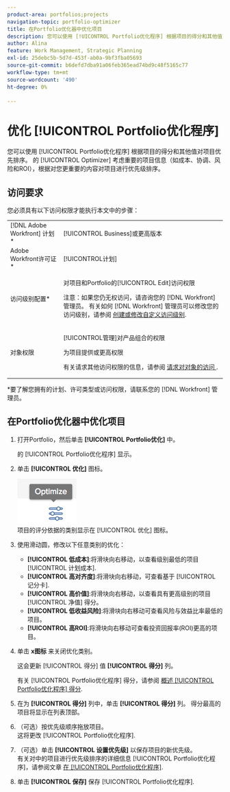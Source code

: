```yaml
---
product-area: portfolios;projects
navigation-topic: portfolio-optimizer
title: 在Portfolio优化器中优化项目
description: 您可以使用 [!UICONTROL Portfolio优化程序] 根据项目的得分和其他值对项目优先排序。 Optimizer会考虑重要的项目信息，如成本、协调、风险和ROI，以便根据对您更重要的内容来优先安排项目。
author: Alina
feature: Work Management, Strategic Planning
exl-id: 25debc5b-5d7d-453f-ab0a-9bf3fba05693
source-git-commit: b6defd7dba91a06feb365ead74bd9c48f5165c77
workflow-type: tm+mt
source-wordcount: '490'
ht-degree: 0%

---
```


# 优化 [!UICONTROL Portfolio优化程序]

您可以使用 [!UICONTROL Portfolio优化程序] 根据项目的得分和其他值对项目优先排序。 的 [!UICONTROL Optimizer] 考虑重要的项目信息（如成本、协调、风险和ROI），根据对您更重要的内容对项目进行优先级排序。

## 访问要求

您必须具有以下访问权限才能执行本文中的步骤：

<table style="table-layout:auto"> 
 <col> 
 <col> 
 <tbody> 
  <tr> 
   <td role="rowheader">[!DNL Adobe Workfront] 计划*</td> 
   <td> <p>[!UICONTROL Business]或更高版本</p> </td> 
  </tr> 
  <tr> 
   <td role="rowheader">Adobe Workfront许可证*</td> 
   <td> <p>[!UICONTROL计划] </p> </td> 
  </tr> 
  <tr> 
   <td role="rowheader">访问级别配置*</td> 
   <td> <p>对项目和Portfolio的[!UICONTROL Edit]访问权限</p> <p>注意：如果您仍无权访问，请咨询您的 [!DNL Workfront] 管理员。 有关如何 [!DNL Workfront] 管理员可以修改您的访问级别，请参阅 <a href="../../../administration-and-setup/add-users/configure-and-grant-access/create-modify-access-levels.md" class="MCXref xref">创建或修改自定义访问级别</a>.</p> </td> 
  </tr> 
  <tr> 
   <td role="rowheader">对象权限</td> 
   <td> <p>[!UICONTROL管理]对产品组合的权限</p> <p>为项目提供或更高权限</p> <p>有关请求其他访问权限的信息，请参阅 <a href="../../../workfront-basics/grant-and-request-access-to-objects/request-access.md" class="MCXref xref">请求对对象的访问 </a>.</p> </td> 
  </tr> 
 </tbody> 
</table>

&#42;要了解您拥有的计划、许可类型或访问权限，请联系您的 [!DNL Workfront] 管理员。

## 在Portfolio优化器中优化项目

1. 打开Portfolio，然后单击 **[!UICONTROL Portfolio优化]** 中。

   的 [!UICONTROL Portfolio优化程序] 显示。

1. 单击 **[!UICONTROL 优化]** 图标。

   ![](assets/optimize-icon-portfolio-optimizer.png)\
   项目的评分依据的类别显示在 [!UICONTROL 优化] 图标。

1. 使用滑动圆，修改以下任意类别的优化：

   * **[!UICONTROL 低成本]**:将滑块向右移动，以查看级别最低的项目 [!UICONTROL 计划成本].
   * **[!UICONTROL 高对齐度]**:将滑块向右移动，可查看基于 [!UICONTROL 记分卡].
   * **[!UICONTROL 高价值]**:将滑块向右移动，以查看具有更高级别的项目 [!UICONTROL 净值] 得分。
   * **[!UICONTROL 低收益风险]**:将滑块向右移动可查看风险与效益比率最低的项目。
   * **[!UICONTROL 高ROI]**:将滑块向右移动可查看投资回报率(ROI)更高的项目。

1. 单击 **x图标** 来关闭优化类别。

   这会更新 [!UICONTROL 得分] 值 **[!UICONTROL 得分]** 列。

   有关 [!UICONTROL Portfolio优化程序] 得分，请参阅 [概述 [!UICONTROL Portfolio优化程序] 得分](../../../manage-work/portfolios/portfolio-optimizer/portfolio-optimizer-score.md).

1. 在为 **[!UICONTROL 得分]** 列中，单击 **[!UICONTROL 得分]** 列。 得分最高的项目将显示在列表顶部。

1. （可选）按优先级顺序拖放项目。\
   这将更改 [!UICONTROL Portfolio优化程序].
1. （可选）单击 **[!UICONTROL 设置优先级]** 以保存项目的新优先级。\
   有关对中的项目进行优先级排序的详细信息 [!UICONTROL Portfolio优化程序]，请参阅文章 [在 [!UICONTROL Portfolio优化程序]](../../../manage-work/portfolios/portfolio-optimizer/prioritize-projects-in-portfolio-optimizer.md).

1. 单击 **[!UICONTROL 保存]** 保存 [!UICONTROL Portfolio优化程序].
